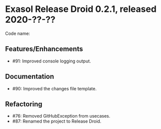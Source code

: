 # Exasol Release Droid 0.2.1, released 2020-??-??

Code name: 

## Features/Enhancements

* #91: Improved console logging output.

## Documentation

* #90: Improved the changes file template.

## Refactoring

* #76: Removed GitHubException from usecases.
* #87: Renamed the project to Release Droid.
